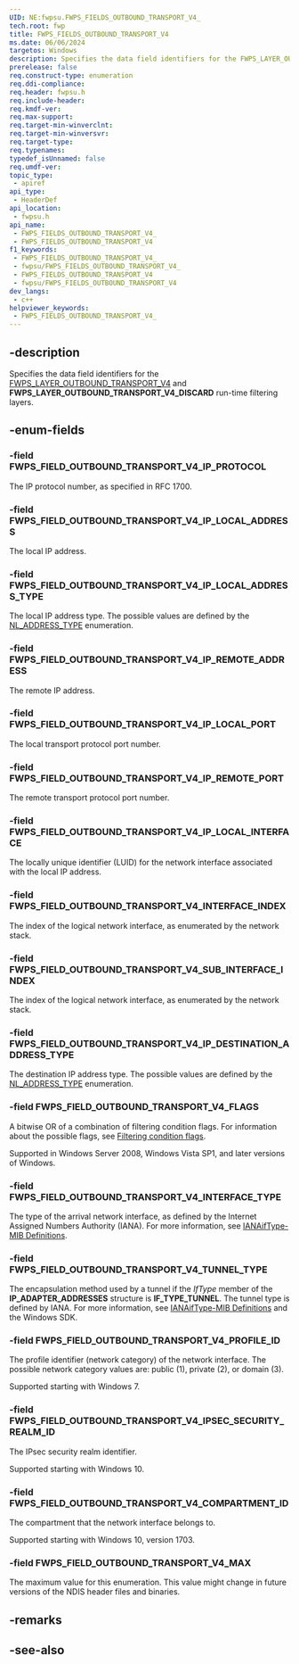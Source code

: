 ```yaml
---
UID: NE:fwpsu.FWPS_FIELDS_OUTBOUND_TRANSPORT_V4_
tech.root: fwp
title: FWPS_FIELDS_OUTBOUND_TRANSPORT_V4
ms.date: 06/06/2024
targetos: Windows
description: Specifies the data field identifiers for the FWPS_LAYER_OUTBOUND_TRANSPORT_V4 and FWPS_LAYER_OUTBOUND_TRANSPORT_V4_DISCARD run-time filtering layers.
prerelease: false
req.construct-type: enumeration
req.ddi-compliance: 
req.header: fwpsu.h
req.include-header: 
req.kmdf-ver: 
req.max-support: 
req.target-min-winverclnt: 
req.target-min-winversvr: 
req.target-type: 
req.typenames: 
typedef_isUnnamed: false
req.umdf-ver: 
topic_type:
 - apiref
api_type:
 - HeaderDef
api_location:
 - fwpsu.h
api_name:
 - FWPS_FIELDS_OUTBOUND_TRANSPORT_V4_
 - FWPS_FIELDS_OUTBOUND_TRANSPORT_V4
f1_keywords:
 - FWPS_FIELDS_OUTBOUND_TRANSPORT_V4_
 - fwpsu/FWPS_FIELDS_OUTBOUND_TRANSPORT_V4_
 - FWPS_FIELDS_OUTBOUND_TRANSPORT_V4
 - fwpsu/FWPS_FIELDS_OUTBOUND_TRANSPORT_V4
dev_langs:
 - c++
helpviewer_keywords:
 - FWPS_FIELDS_OUTBOUND_TRANSPORT_V4_
---
```


## -description

Specifies the data field identifiers for the [FWPS_LAYER_OUTBOUND_TRANSPORT_V4](./ne-fwpsu-fwps_builtin_layers.md) and **FWPS_LAYER_OUTBOUND_TRANSPORT_V4_DISCARD** run-time filtering layers.

## -enum-fields


### -field FWPS_FIELD_OUTBOUND_TRANSPORT_V4_IP_PROTOCOL

The IP protocol number, as specified in RFC 1700.

### -field FWPS_FIELD_OUTBOUND_TRANSPORT_V4_IP_LOCAL_ADDRESS

The local IP address.

### -field FWPS_FIELD_OUTBOUND_TRANSPORT_V4_IP_LOCAL_ADDRESS_TYPE

The local IP address type. The possible values are defined by the
[NL_ADDRESS_TYPE](/windows/win32/api/nldef/ne-nldef-nl_address_type) enumeration.

### -field FWPS_FIELD_OUTBOUND_TRANSPORT_V4_IP_REMOTE_ADDRESS

The remote IP address.

### -field FWPS_FIELD_OUTBOUND_TRANSPORT_V4_IP_LOCAL_PORT

The local transport protocol port number.

### -field FWPS_FIELD_OUTBOUND_TRANSPORT_V4_IP_REMOTE_PORT

The remote transport protocol port number.

### -field FWPS_FIELD_OUTBOUND_TRANSPORT_V4_IP_LOCAL_INTERFACE

The locally unique identifier (LUID) for the network interface associated with the
local IP address.

### -field FWPS_FIELD_OUTBOUND_TRANSPORT_V4_INTERFACE_INDEX

The index of the logical network interface, as enumerated by the network stack.

### -field FWPS_FIELD_OUTBOUND_TRANSPORT_V4_SUB_INTERFACE_INDEX

The index of the logical network interface, as enumerated by the network stack.

### -field FWPS_FIELD_OUTBOUND_TRANSPORT_V4_IP_DESTINATION_ADDRESS_TYPE

The destination IP address type. The possible values are defined by the [NL_ADDRESS_TYPE](/windows/win32/api/nldef/ne-nldef-nl_address_type) enumeration.

### -field FWPS_FIELD_OUTBOUND_TRANSPORT_V4_FLAGS

A bitwise OR of a combination of filtering condition flags. For information about the possible
flags, see [Filtering condition flags](/windows-hardware/drivers/network/filtering-condition-flags).

Supported in Windows Server 2008, Windows Vista SP1, and later versions of
Windows.

### -field FWPS_FIELD_OUTBOUND_TRANSPORT_V4_INTERFACE_TYPE

The type of the arrival network interface, as defined by the Internet Assigned Numbers Authority
(IANA). For more information, see
[IANAifType-MIB Definitions](https://www.iana.org/assignments/ianaiftype-mib/ianaiftype-mib).

### -field FWPS_FIELD_OUTBOUND_TRANSPORT_V4_TUNNEL_TYPE

The encapsulation method used by a tunnel if the
*IfType* member of the **IP_ADAPTER_ADDRESSES** structure is **IF_TYPE_TUNNEL**. The tunnel type is defined
by IANA. For more information, see
[IANAifType-MIB Definitions](https://www.iana.org/assignments/ianaiftype-mib/ianaiftype-mib) and the
Windows SDK.

### -field FWPS_FIELD_OUTBOUND_TRANSPORT_V4_PROFILE_ID

The profile identifier (network category) of the network interface. The possible network category
values are: public (1), private (2), or domain (3).

Supported starting with Windows 7.

### -field FWPS_FIELD_OUTBOUND_TRANSPORT_V4_IPSEC_SECURITY_REALM_ID

The IPsec security realm identifier.

Supported starting with Windows 10.

### -field FWPS_FIELD_OUTBOUND_TRANSPORT_V4_COMPARTMENT_ID

The compartment that the network interface belongs to.

Supported starting with Windows 10, version 1703.

### -field FWPS_FIELD_OUTBOUND_TRANSPORT_V4_MAX

The maximum value for this enumeration. This value might change in future versions of the NDIS
header files and binaries.

## -remarks

## -see-also
